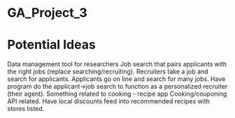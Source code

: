 # GA_Project_3

# Potential Ideas
Data management tool for researchers
Job search that pairs applicants with the right jobs (replace searching/recruiting).
        Recruiters take a job and search for applicants. Applicants go on line and search for many jobs. Have program do the applicant->job search to function as a personalized recruiter (their agent).
Something related to cooking - recipe app
Cooking/couponing API related. Have local discounts feed into recommended recipes with stores listed.
